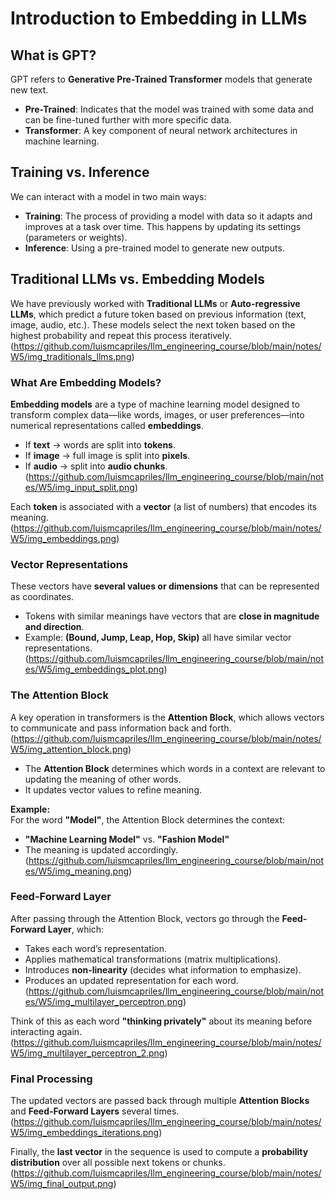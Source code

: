 # Introduction to Embedding in LLMs

## What is GPT?
GPT refers to **Generative Pre-Trained Transformer** models that generate new text.

- **Pre-Trained**: Indicates that the model was trained with some data and can be fine-tuned further with more specific data.
- **Transformer**: A key component of neural network architectures in machine learning.

## Training vs. Inference
We can interact with a model in two main ways:

- **Training**: The process of providing a model with data so it adapts and improves at a task over time. This happens by updating its settings (parameters or weights).
- **Inference**: Using a pre-trained model to generate new outputs.

## Traditional LLMs vs. Embedding Models
We have previously worked with **Traditional LLMs** or **Auto-regressive LLMs**, which predict a future token based on previous information (text, image, audio, etc.). These models select the next token based on the highest probability and repeat this process iteratively.
(https://github.com/luismcapriles/llm_engineering_course/blob/main/notes/W5/img_traditionals_llms.png)

### What Are Embedding Models?
**Embedding models** are a type of machine learning model designed to transform complex data—like words, images, or user preferences—into numerical representations called **embeddings**.

- If **text** → words are split into **tokens**.
- If **image** → full image is split into **pixels**.
- If **audio** → split into **audio chunks**.
(https://github.com/luismcapriles/llm_engineering_course/blob/main/notes/W5/img_input_split.png)

Each **token** is associated with a **vector** (a list of numbers) that encodes its meaning.
(https://github.com/luismcapriles/llm_engineering_course/blob/main/notes/W5/img_embeddings.png)


### Vector Representations
These vectors have **several values or dimensions** that can be represented as coordinates.

- Tokens with similar meanings have vectors that are **close in magnitude and direction**.
- Example: **(Bound, Jump, Leap, Hop, Skip)** all have similar vector representations.
(https://github.com/luismcapriles/llm_engineering_course/blob/main/notes/W5/img_embeddings_plot.png)

### The Attention Block
A key operation in transformers is the **Attention Block**, which allows vectors to communicate and pass information back and forth.
(https://github.com/luismcapriles/llm_engineering_course/blob/main/notes/W5/img_attention_block.png)

- The **Attention Block** determines which words in a context are relevant to updating the meaning of other words.
- It updates vector values to refine meaning.

**Example:**  
For the word **"Model"**, the Attention Block determines the context:
- **"Machine Learning Model"** vs. **"Fashion Model"**  
- The meaning is updated accordingly.
(https://github.com/luismcapriles/llm_engineering_course/blob/main/notes/W5/img_meaning.png)

### Feed-Forward Layer
After passing through the Attention Block, vectors go through the **Feed-Forward Layer**, which:

- Takes each word’s representation.
- Applies mathematical transformations (matrix multiplications).
- Introduces **non-linearity** (decides what information to emphasize).
- Produces an updated representation for each word.
(https://github.com/luismcapriles/llm_engineering_course/blob/main/notes/W5/img_multilayer_perceptron.png)

Think of this as each word **"thinking privately"** about its meaning before interacting again.
(https://github.com/luismcapriles/llm_engineering_course/blob/main/notes/W5/img_multilayer_perceptron_2.png)

### Final Processing
The updated vectors are passed back through multiple **Attention Blocks** and **Feed-Forward Layers** several times.
(https://github.com/luismcapriles/llm_engineering_course/blob/main/notes/W5/img_embeddings_iterations.png)

Finally, the **last vector** in the sequence is used to compute a **probability distribution** over all possible next tokens or chunks.
(https://github.com/luismcapriles/llm_engineering_course/blob/main/notes/W5/img_final_output.png)


